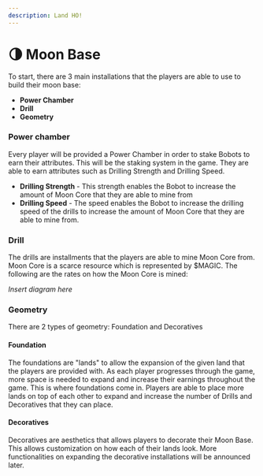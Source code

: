 ```yaml
---
description: Land HO!
---
```


# 🌗 Moon Base

To start, there are 3 main installations that the players are able to use to build their moon base:

* **Power Chamber**
* **Drill**&#x20;
* **Geometry**

### Power chamber&#x20;

Every player will be provided a Power Chamber in order to stake Bobots to earn their attributes. This will be the staking system in the game. They are able to earn attributes such as Drilling Strength and Drilling Speed.&#x20;

* **Drilling Strength** -  This strength enables the Bobot to increase the amount of Moon Core that they are able to mine from&#x20;
* **Drilling Speed** - The speed enables the Bobot to increase the drilling speed of the drills to increase the amount of Moon Core that they are able to mine from.&#x20;

### Drill&#x20;

The drills are installments that the players are able to mine Moon Core from. Moon Core is a scarce resource which is represented by $MAGIC. The following are the rates on how the Moon Core is mined:&#x20;

_Insert diagram here_

### Geometry&#x20;

There are 2 types of geometry: Foundation and Decoratives

#### Foundation

The foundations are "lands" to allow the expansion of the given land that the players are provided with. As each player progresses through the game, more space is needed to expand and increase their earnings throughout the game. This is where foundations come in. Players are able to place more lands on top of each other to expand and increase the number of Drills and Decoratives that they can place.

#### **Decoratives**&#x20;

Decoratives are aesthetics that allows players to decorate their Moon Base. This allows customization on how each of their lands look. More functionalities on expanding the decorative installations will be announced later.&#x20;
